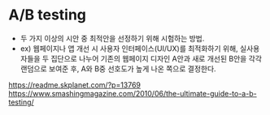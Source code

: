 # A/B testing

- 두 가지 이상의 시안 중 최적안을 선정하기 위해 시험하는 방법.
- ex) 웹페이지나 앱 개선 시 사용자 인터페이스(UI/UX)를 최적화하기 위해, 실사용자들을 두 집단으로 나누어 기존의 웹페이지 디자인 A안과 새로 개선된 B안을 각각 랜덤으로 보여준 후, A와 B중 선호도가 높게 나온 쪽으로 결정한다.

https://readme.skplanet.com/?p=13769
https://www.smashingmagazine.com/2010/06/the-ultimate-guide-to-a-b-testing/


